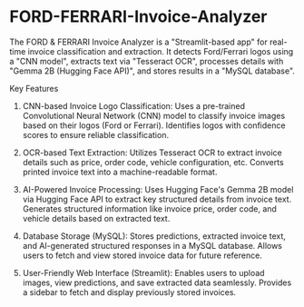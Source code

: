 # FORD-FERRARI-Invoice-Analyzer
The FORD & FERRARI Invoice Analyzer is a "Streamlit-based app" for real-time invoice classification and extraction. It detects Ford/Ferrari logos using a "CNN model", extracts text via "Tesseract OCR", processes details with "Gemma 2B (Hugging Face API)", and stores results in a "MySQL database". 


Key Features

1) CNN-based Invoice Logo Classification:
Uses a pre-trained Convolutional Neural Network (CNN) model to classify invoice images based on their logos (Ford or Ferrari).
Identifies logos with confidence scores to ensure reliable classification.

2) OCR-based Text Extraction:
Utilizes Tesseract OCR to extract invoice details such as price, order code, vehicle configuration, etc.
Converts printed invoice text into a machine-readable format.

3) AI-Powered Invoice Processing:
Uses Hugging Face's Gemma 2B model via Hugging Face API to extract key structured details from invoice text.
Generates structured information like invoice price, order code, and vehicle details based on extracted text.

4) Database Storage (MySQL):
Stores predictions, extracted invoice text, and AI-generated structured responses in a MySQL database.
Allows users to fetch and view stored invoice data for future reference.

5) User-Friendly Web Interface (Streamlit):
Enables users to upload images, view predictions, and save extracted data seamlessly.
Provides a sidebar to fetch and display previously stored invoices.
